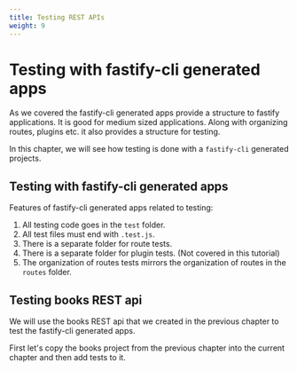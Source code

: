 ```yaml
---
title: Testing REST APIs
weight: 9
---
```


# Testing with fastify-cli generated apps

As we covered the fastify-cli generated apps provide a structure to fastify 
applications. It is good for medium sized applications. Along with organizing routes,
plugins etc. it also provides a structure for testing.

In this chapter, we will see how testing is done with a `fastify-cli` generated
projects.

## Testing with fastify-cli generated apps

Features of fastify-cli generated apps related to testing:

1. All testing code goes in the `test` folder.
2. All test files must end with `.test.js`.
3. There is a separate folder for route tests.
4. There is a separate folder for plugin tests. (Not covered in this tutorial)
5. The organization of routes tests mirrors the organization of routes in the `routes` 
   folder.


## Testing books REST api

We will use the books REST api that we created in the previous chapter to test the
fastify-cli generated apps.

First let's copy the books project from the previous chapter into the current chapter
and then add tests to it.

